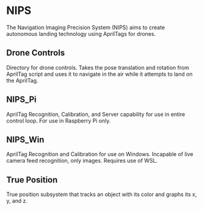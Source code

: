 # NIPS
The Navigation Imaging Precision System (NIPS) aims to create autonomous landing technology using AprilTags for drones.

## Drone Controls
Directory for drone controls.  Takes the pose translation and rotation from AprilTag script and uses it to navigate in the air while it attempts to land on the AprilTag.

## NIPS_Pi
AprilTag Recognition, Calibration, and Server capability for use in entire control loop.  For use in Raspberry Pi only.

## NIPS_Win
AprilTag Recognition and Calibration for use on Windows.  Incapable of live camera feed recognition, only images.  Requires use of WSL.

## True Position
True position subsystem that tracks an object with its color and graphs its x, y, and z.